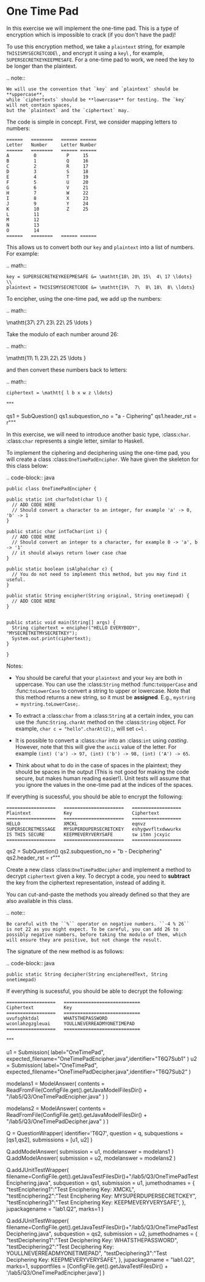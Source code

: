 
# One Time Pad


In this exercise we will implement the one-time pad. This is a type of
encryption which is impossible to crack (if you don't have the pad)! 

To use this encryption method, we take a `plaintext` string, for example ``THISISMYSECRETCODE``\ , and encrypt it using a `key`\ , for 
example, ``SUPERSECRETKEYKEEPMESAFE``. For a one-time pad to work, we need the key to be longer than the plaintext.

.. note:: 
  
    We will use the convention that `key` and `plaintext` should be **uppercase**, 
    while `ciphertexts` should be **lowercase** for testing. The `key` will not contain spaces,
    but the `plaintext` and the `ciphertext` may.


The code is simple in concept. First, we consider mapping letters to numbers:

```
======   ========   ====== ======
Letter   Number     Letter Number
======   ========   ====== ======
A         0           P     15
B         1           Q     16
C         2           R     17
D         3           S     18
E         4           T     19
F         5           U     20
G         6           V     21
H         7           W     22
I         8           X     23
J         9           Y     24
K         10          Z     25
L         11          
M         12           
N         13           
O         14           
======   ========   ====== ======

```

This allows us to convert both our `key` and `plaintext` into a list of numbers.
For example:

.. math::
    
    key = SUPERSECRETKEYKEEPMESAFE &= \mathtt{18\ 20\ 15\  4\ 17 \ldots} \\
    plaintext = THISISMYSECRETCODE &= \mathtt{19\  7\  8\ 18\  8\ \ldots}
    
To encipher, using the one-time pad, we add up the numbers:

.. math::
  
  \mathtt{37\ 27\ 23\ 22\ 25 \ldots }

Take the modulo of each number around 26:

.. math::  
  
  \mathtt{11\ 1\ 23\ 22\ 25 \ldots }
  
and then convert these numbers back to letters:

.. math::
    
    ciphertext = \mathtt{ l b x w z \ldots}

"""

qs1 = SubQuestion()
qs1.subquestion_no = "a - Ciphering"
qs1.header_rst = r"""

In this exercise, we will need to introduce another basic type, :class:`char`.  :class:`char` represents a single letter, similar to 
Haskell.

To implement the ciphering and deciphering using the one-time pad, you
will create a class :class:`OneTimePadEncipher`. We have given the skeleton
for this class below:

.. code-block:: java

    public class OneTimePadEncipher {

	public static int charToInt(char l) {    
	  // ADD CODE HERE
	  // Should convert a character to an integer, for example 'a' -> 0, 'b' -> 1
	}

	public static char intToChar(int i) {
	  // ADD CODE HERE
	  // Should convert an integer to a character, for example 0 -> 'a', b -> '1'
	  // it should always return lower case chae
	}

	public static boolean isAlpha(char c) {
	  // You do not need to implement this method, but you may find it useful.
	}

	public static String encipher(String original, String onetimepad) {
	  // ADD CODE HERE
	}


	public static void main(String[] args) {
	  String ciphertext = encipher("HELLO EVERYBODY", "MYSECRETKETMYSECRETKEY");
	  System.out.print(ciphertext);
	}

    }


Notes: 
  
  * You should be careful that your `plaintext` and your `key` are
    both in uppercase. You can use the :class:`String` method
    :func:`toUpperCase` and :func:`toLowerCase` to convert a string
    to upper or lowercase. Note that this method returns a new string,
    so it must be **assigned**. E.g., ``mystring =
    mystring.toLowerCase;``.

  * To extract a :class:`char` from a :class:`String` at a certain
    index, you can use the :func:`String.charAt` method on the :class:`String`
    object. For example, ``char c = "hello".charAt(2);``, will set
    ``c=l`` .

  * It is possible to convert a :class:`char` into an :class:`int` using
    *casting*.  However, note that this will give the `ascii` value
    of the letter. For example ``(int) ('a') -> 97, (int) ('b') -> 98,
    (int) ('A') -> 65``.

  * Think about what to do in the case of spaces in the plaintext;
    they should be spaces in the output (This is not good for making
    the code secure, but makes human reading easier!). Unit tests will
    assume that you ignore the values in the one-time pad at the
    indices of the spaces.




If everything is sucessful, you should be able to encrypt the following:

```
==================   ======================   ==================
Plaintext            Key                      Ciphertext
==================   ======================   ==================
HELLO                XMCKL                    eqnvz
SUPERSECRETMESSAGE   MYSUPERDUPERSECRETCKEY   eshygwvfltxdwwurkx
IS THIS SECURE       KEEPMEVERYVERYSAFE       sw itmn jcxyic
==================   ======================   ==================
```



qs2 = SubQuestion()
qs2.subquestion_no = "b - Deciphering"
qs2.header_rst = r"""

Create a new class :class:`OneTimePadDecipher` and implement a method
to decrypt `ciphertext` given a key. To decrypt a code, you need to
**subtract** the key from the ciphertext representation, instead of
adding it.

You can cut-and-paste the methods you already defined so that they are
also available in this class. 

.. note:: 

    Be careful with the ``%`` operator on negative numbers. ``-4 % 26``
    is not 22 as you might expect. To be careful, you can add 26 to
    possibly negative numbers, before taking the modulo of them, which
    will ensure they are positive, but not change the result.


The signature of the new method is as follows:

.. code-block:: java

    public static String decipher(String encipheredText, String onetimepad)



If everything is sucessful, you should be able to decrypt the following:

```
==================   ============================   
Ciphertext           Key                      
==================   ============================   
uvufsghktdal         WHATSTHEPASSWORD
wconlahzgzgleuai     YOULLNEVERREADMYONETIMEPAD
==================   ============================
```

"""

u1 = Submission( label="OneTimePad", expected_filename="OneTimePadEncipher.java",identifier="T6Q7Sub1" )
u2 = Submission( label="OneTimePad", expected_filename="OneTimePadDecipher.java",identifier="T6Q7Sub2" )

modelans1 = ModelAnswer(
    contents = ReadFromFile(ConfigFile.get().getJavaModelFilesDir() + "/lab5/Q3/OneTimePadEncipher.java" )
    )

modelans2 = ModelAnswer(
    contents = ReadFromFile(ConfigFile.get().getJavaModelFilesDir() + "/lab5/Q3/OneTimePadDecipher.java" )
    )

    
Q = QuestionWrapper( identifier='T6Q7',  question = q, subquestions =
[qs1,qs2], submissions = [u1, u2] )

Q.addModelAnswer( submission = u1, modelanswer = modelans1 )
Q.addModelAnswer( submission = u2, modelanswer = modelans2 )


Q.addJUnitTestWrapper( 
    filename=ConfigFile.get().getJavaTestFilesDir()+"/lab5/Q3/OneTimePadTestEnciphering.java", 
    subquestion = qs1,
    submission = u1,
    jumethodnames = {
          "testEnciphering1":"Test Enciphering Key: XMCKL",
          "testEnciphering2":"Test Enciphering Key: MYSUPERDUPERSECRETCKEY",
          "testEnciphering3":"Test Enciphering Key: KEEPMEVERYVERYSAFE",
          }, 
    jupackagename = "lab1.Q2", 
    marks=1 )

Q.addJUnitTestWrapper( 
    filename=ConfigFile.get().getJavaTestFilesDir()+"/lab5/Q3/OneTimePadTestDeciphering.java", 
    subquestion = qs2,
    submission = u2,
    jumethodnames = {
          "testDeciphering1":"Test Deciphering Key: WHATSTHEPASSWORD",
          "testDeciphering2":"Test Deciphering Key: YOULLNEVERREADMYONETIMEPAD",
          "testDeciphering3":"Test Deciphering Key: KEEPMEVERYVERYSAFE",
          }, 
    jupackagename = "lab1.Q2", 
    marks=1,
    supportfiles = [ConfigFile.get().getJavaTestFilesDir() + '/lab5/Q3/OneTimePadEncipher.java'] )



